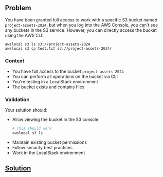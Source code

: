 ## Problem

You have been granted full access to work with a specific S3 bucket named `project-assets-2024`, but when you log into the AWS Console, you can't see any buckets in the S3 service. However, you can directly access the bucket using the AWS CLI:

    awslocal s3 ls s3://project-assets-2024
    awslocal s3 cp test.txt s3://project-assets-2024/

### Context
- You have full access to the bucket `project-assets-2024`
- You can perform all operations on the bucket via CLI
- You're testing in a LocalStack environment
- The bucket exists and contains files

### Validation
Your solution should:
- Allow viewing the bucket in the S3 console:
    ```bash
    # This should work
    awslocal s3 ls
    ```
- Maintain existing bucket permissions
- Follow security best practices
- Work in the LocalStack environment

## [Solution](../solutions/iam-01-s3-role-permissions.md)